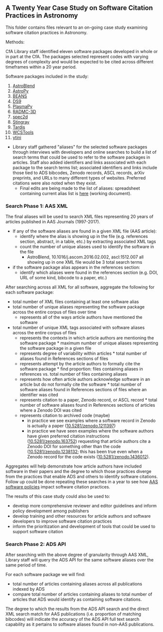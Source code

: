 ## A Twenty Year Case Study on Software Citation Practices in Astronomy 

This folder contains files relevant to an on-going case study examining software citation practices in Astronomy. 

Methods:

CfA Library staff identified eleven software packages developed in whole or in part at the CfA. The packages selected represent codes with varying degrees of complexity and would be expected to be cited across different timeframes within a 20 year period.

Software packages included in the study:
1. [AstroBlend](http://www.astroblend.com/)
2. [AstroPy](http://www.astropy.org/)
3. [BEANS](https://beanscode.net/)
4. [DS9](http://ds9.si.edu/site/Home.html)
5. [PlasmaPy](http://www.plasmapy.org/)
6. [RADMC-3D](http://www.ita.uni-heidelberg.de/~dullemond/software/radmc-3d/)
7. [spec2d](http://deep.ps.uci.edu/spec2d/0)
8. [Stingray](https://stingraysoftware.github.io/)
9. [Tardis](https://tardis.readthedocs.io/en/latest/)
10. [WCSTools](http://tdc-www.harvard.edu/software/wcstools/)
11. [ytini](http://ytini.com/index.html)

* Library staff gathered "aliases" for the selected software packages through interviews with developers and online searches to build a list of search terms that could be used to refer to the software packages in articles. Staff also added identifiers and links associated with each package to the search terms list; associated identifiers and links include those tied to ADS bibcodes, Zenodo records, ASCL records, arXiv preprints, and URLs to many different types of websites. Preferred citations were also noted when they exist. 
  * Final edits are being made to the list of aliases: spreadsheet containing current alias list is [here](https://docs.google.com/spreadsheets/d/1DrGeb3XiVzMesHPJ9bfW_d7nkR7JqxqRvpQNNQdTKKM/edit#gid=1696232166) (working document). 

### Search Phase 1: AAS XML

The final aliases will be used to search XML files representing 20 years of articles published in AAS Journals (1997-2017).
  * If any of the software aliases are found in a given XML file (AAS article):
     * identify where the alias is showing up in the file (e.g. references section, abstract, in a table, etc.) by extracting associated XML tags
     * count the number of unique aliases used to identify the software in the file
       * AstroBlend, 10.1016/j.ascom.2016.02.002, ascl:1512.007 all showing up in one XML file would be 3 total search terms
   * if the software package alias appears in the references section:
      * identify which aliases were found in the references section (e.g. DOI, URL of some kind, bibcode to a paper, etc.)

After searching across all XML for all software, aggregate the following for each software package:
   * total number of XML files containing at least one software alias
   * total number of unique aliases representing the software package across the entire corpus of files over time 
     * represents all of the ways article authors have mentioned the software
   * total number of unique XML tags associated with software aliases across the entire corpus of files 
      * represents the contexts in which article authors are mentioning the software package
    * maximum number of unique aliases representing the software package in a given file 
      * represents degree of variability within articles
    * total number of aliases found in References sections of files
      * represents attempt by the article authors to formally cite the software package
    * find proportion: files containing aliases in references vs. total number of files containing aliases
      * represents how often article authors acknowledge software in an article but do not formally cite the software
    * total number of software aliases found in References sections of files where an identifier was cited 
      * represents citation to a paper, Zenodo record, or ASCL record
    * total number of software aliases found in References sections of articles where a Zenodo DOI was cited
      * represents citation to archived code (maybe)
        * in practice we see examples where a software record in Zenodo is actually a paper ([10.5281/zenodo.1211397](https://doi.org/10.5281/zenodo.1211397))
        * in practice we have seen examples where the software authors have given preferred citation instructions ([10.5281/zenodo.163752](https://doi.org/10.5281/zenodo.163752)) requesting that article authors cite a Zenodo DOI for something other than the code ([10.5281/zenodo.1238132](https://doi.org/10.5281/zenodo.1238132); this has been true even when a Zenodo record for the code exists ([10.5281/zenodo.1436012](https://doi.org/10.5281/zenodo.1436012)).

Aggregates will help demonstrate how article authors have included software in their papers and the degree to which those practices diverge from the practices that enable ADS and others to identify software citations. Follow up could be done repeating these searches in a year to see how [AAS software policies](https://journals.aas.org/policy-statement-on-software/) impact software citation practices. 

The results of this case study could also be used to:
* develop more comprehensive reviewer and editor guidelines and inform policy development among publishers
* develop training and other resources for article authors and software developers to improve software citation practices
* inform the prioritization and development of tools that could be used to support software citation

### Search Phase 2: ADS API

After searching with the above degree of granularity through AAS XML, Library staff will query the ADS API for the same software aliases over the same period of time. 

For each software package we will find:
* total number of articles containing aliases across all publications indexed by ADS
* compare total number of articles containing aliases to total number of articles that ADS would identify as containing software citations.

The degree to which the results from the ADS API search and the direct XML search match for AAS publications (i.e. proportion of matching bibcodes) will indicate the accuracy of the ADS API full text search capability as it pertains to software aliases found in non-AAS publications.
